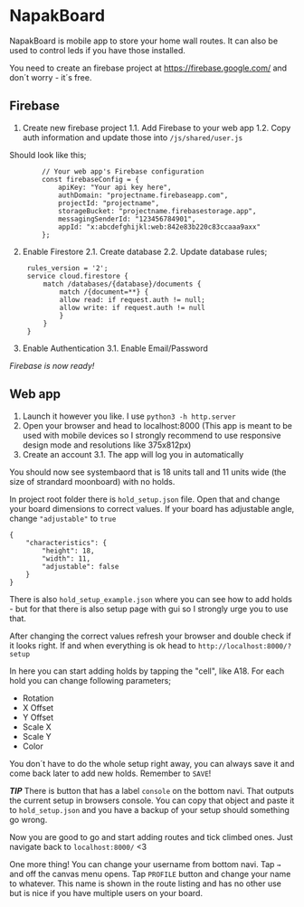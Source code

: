 # NapakBoard
NapakBoard is mobile app to store your home wall routes. It can also be used to control leds if you have those installed.

You need to create an firebase project at https://firebase.google.com/
and don´t worry - it´s free.


Firebase
------------------------------------

1. Create new firebase project
    1.1.    Add Firebase to your web app
    1.2.    Copy auth information and update those into `/js/shared/user.js`
	
  Should look like this;

            // Your web app's Firebase configuration
            const firebaseConfig = {
                apiKey: "Your api key here",
                authDomain: "projectname.firebaseapp.com",
                projectId: "projectname",
                storageBucket: "projectname.firebasestorage.app",
                messagingSenderId: "123456784901",
                appId: "x:abcdefghijkl:web:842e83b220c83ccaaa9axx"
            };


2. Enable Firestore
    2.1. Create database
    2.2. Update database rules;

        rules_version = '2';
        service cloud.firestore {
            match /databases/{database}/documents {
                match /{document=**} {
                allow read: if request.auth != null;
                allow write: if request.auth != null
                }
            }
        }
    

3. Enable Authentication 
    3.1. Enable Email/Password 

*Firebase is now ready!*




Web app
------------------------------------
1. Launch it however you like. I use `python3 -h http.server`
2. Open your browser and head to localhost:8000
    (This app is meant to be used with mobile devices so I strongly recommend to use responsive design mode and resolutions like 375x812px)
3. Create an account
    3.1. The app will log you in automatically 

You should now see systembaord that is 18 units tall and 11 units wide (the size of strandard moonboard) with no holds.

In project root folder there is `hold_setup.json` file. Open that and change your board dimensions to correct values. If your board has adjustable angle, change `"adjustable"` to `true`

    {
    	"characteristics": {
    		"height": 18,
    		"width": 11,
    		"adjustable": false
    	}
    }
    

There is also `hold_setup_example.json` where you can see how to add holds - but for that there is also setup page with gui so I strongly urge you to use that.

After changing the correct values refresh your browser and double check if it looks right. If and when everything is ok head to `http://localhost:8000/?setup`

In here you can start adding holds by tapping the "cell", like A18. For each hold you can change following parameters;
- Rotation
- X Offset
- Y Offset
- Scale X
- Scale Y
- Color 

You don´t have to do the whole setup right away, you can always save it and come back later to add new holds. Remember to `SAVE`!

***TIP*** There is button that has a label `console` on the bottom navi. That outputs the current setup in browsers console. You can copy that object and paste it to `hold_setup.json` and you have a backup of your setup should something go wrong.

Now you are good to go and start adding routes and tick climbed ones.
Just navigate back to `localhost:8000/` <3

One more thing! You can change your username from bottom navi. Tap `→` and off the canvas menu opens. Tap `PROFILE` button and change your name to whatever. This name is shown in the route listing and has no other use but is nice if you have multiple users on your board.
